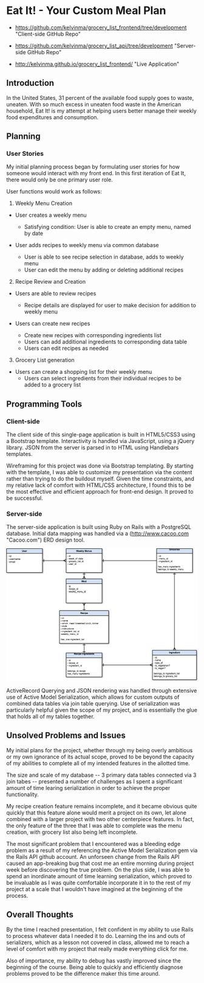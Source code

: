 # Eat It! - Your Custom Meal Plan

* https://github.com/kelvinma/grocery_list_frontend/tree/development "Client-side GitHub Repo"
* https://github.com/kelvinma/grocery_list_api/tree/development "Server-side GitHub Repo"

* http://kelvinma.github.io/grocery_list_frontend/ "Live Application"

## Introduction

In the United States, 31 percent of the available food supply goes to waste, uneaten. With so much excess in uneaten food waste in the American household, Eat It! is my attempt at helping users better manage their weekly food expenditures and consumption.

## Planning

### User Stories

My initial planning process began by formulating user stories for how someone would interact with my front end. In this first iteration of Eat It, there would only be one primary user role.

User functions would work as follows:

1. Weekly Menu Creation

  * User creates a weekly menu
    * Satisfying condition: User is able to create an empty menu, named by date

  * User adds recipes to weekly menu via common database
    * User is able to see recipe selection in database, adds to weekly menu
    * User can edit the menu by adding or deleting additional recipes

2. Recipe Review and Creation

  * Users are able to review recipes
    * Recipe details are displayed for user to make decision for addition to weekly menu

  * Users can create new recipes
    * Create new recipes with corresponding ingredients list
    * Users can add additional ingredients to corresponding data table
    * Users can edit recipes as needed

3. Grocery List generation

  * Users can create a shopping list for their weekly menu
    * Users can select ingredients from their individual recipes to be added to a grocery list

## Programming Tools

### Client-side

The client side of this single-page application is built in HTML5/CSS3 using a Bootstrap template. Interactivity is handled via JavaScript, using a jQuery library. JSON from the server is parsed in to HTML using Handlebars templates.

Wireframing for this project was done via Bootstrap templating. By starting with the template, I was able to customize my presentation via the content rather than trying to do the buildout myself. Given the time constraints, and my relative lack of comfort with HTML/CSS architecture, I found this to be the most effective and efficient approach for front-end design. It proved to be successful.

### Server-side

The server-side application is built using Ruby on Rails with a PostgreSQL database. Initial data mapping was handled via a (http://www.cacoo.com "Cacoo.com") ERD design tool.

![alt text](https://github.com/kelvinma/grocery_list_frontend/blob/development/database.png)

ActiveRecord Querying and JSON rendering was handled through extensive use of Active Model Serialization, which allows for custom outputs of combined data tables via join table querying. Use of serialization was particularly helpful given the scope of my project, and is essentially the glue that holds all of my tables together.

## Unsolved Problems and Issues

My initial plans for the project, whether through my being overly ambitious or my own ignorance of its actual scope, proved to be beyond the capacity of my abilities to complete all of my intended features in the allotted time.

The size and scale of my database -- 3 primary data tables connected via 3 join tabes -- presented a number of challenges as I spent a significant amount of time learing serialization in order to achieve the proper functionality.

My recipe creation feature remains incomplete, and it became obvious quite quickly that this feature alone would merit a project on its own, let alone combined with a larger project with two other centerpiece features. In fact, the only feature of the three that I was able to complete was the menu creation, with grocery list also being left incomplete.

The most significant problem that I encountered was a bleeding edge problem as a result of my referencing the Active Model Serialization gem via the Rails API github account. An unforseen change from the Rails API caused an app-breaking bug that cost me an entire morning during project week before discovering the true problem. On the plus side, I was able to spend an inordinate amount of time learning serialization, which proved to be invaluable as I was quite comfortable incorporate it in to the rest of my project at a scale that I wouldn't have imagined at the beginning of the process.

## Overall Thoughts

By the time I reached presentation, I felt confident in my ability to use Rails to process whatever data I needed it to do. Learning the ins and outs of serializers, which as a lesson not covered in class, allowed me to reach a level of comfort with my project that really made everything click for me.

Also of importance, my ability to debug has vastly improved since the beginning of the course. Being able to quickly and efficiently diagnose problems proved to be the difference maker this time around.
